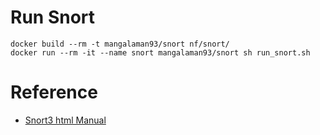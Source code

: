 # Run Snort
```
docker build --rm -t mangalaman93/snort nf/snort/
docker run --rm -it --name snort mangalaman93/snort sh run_snort.sh
```

# Reference
* [Snort3 html Manual](https://www.snort.org/downloads/#snort-3.0)
